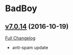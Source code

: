 # BadBoy

## [v7.0.14](https://github.com/funkydude/BadBoy/tree/v7.0.14) (2016-10-19) [](#top)
[Full Changelog](https://github.com/funkydude/BadBoy/compare/v7.0.13...v7.0.14)

-   anti-spam update  
